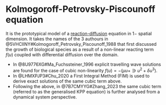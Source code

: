 # Kolmogoroff-Petrovsky-Piscounoff equation

It is the prototypical model of a [reaction-diffusion](ReactionDiffusionSystem.md) equation in $1-$ spatial dimension. 
It takes the names of the $3$ authours in @5VHCIINY#Kolmogoroff_Petrovsky_Piscounoff_1988 that first discussed the growth of biological species as a result of a non-linear reacting term $f(u)$ coupled with differential diffusion over the domain.

* In @8U9776XG#Ma_Fuchssteiner_1996 explicit travelling wave solutions are found for the case of cubic non-linearity $f(u) = -(\mu u + \ni u^2 + \delta u^3)$. 
* In @LHMXPJP3#Chu_2020 a First Integral Method (FIM) is used to derive exact solutions of the same cubic term above. 
* Following the above, in @7B7CMYYG#Zhang_2023 the same cubic term (referred to as the generalised KPP equation) is further analysed from a dynamical system perspective.
